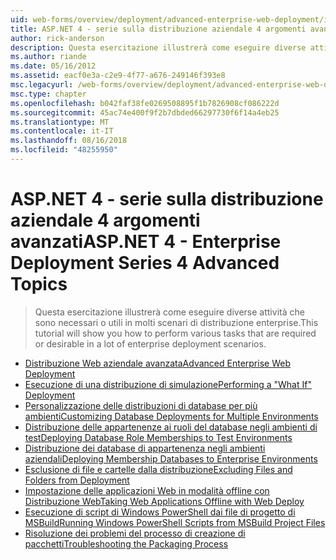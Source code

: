 ```yaml
---
uid: web-forms/overview/deployment/advanced-enterprise-web-deployment/index
title: ASP.NET 4 - serie sulla distribuzione aziendale 4 argomenti avanzati | Microsoft Docs
author: rick-anderson
description: Questa esercitazione illustrerà come eseguire diverse attività che sono necessari o utili in molti scenari di distribuzione enterprise.
ms.author: riande
ms.date: 05/16/2012
ms.assetid: eacf0e3a-c2e9-4f77-a676-249146f393e8
msc.legacyurl: /web-forms/overview/deployment/advanced-enterprise-web-deployment
msc.type: chapter
ms.openlocfilehash: b042faf38fe0269508895f1b7826908cf086222d
ms.sourcegitcommit: 45ac74e400f9f2b7dbded66297730f6f14a4eb25
ms.translationtype: MT
ms.contentlocale: it-IT
ms.lasthandoff: 08/16/2018
ms.locfileid: "48255950"
---
```

<a name="aspnet-4---enterprise-deployment-series-4-advanced-topics"></a><span data-ttu-id="58f4c-103">ASP.NET 4 - serie sulla distribuzione aziendale 4 argomenti avanzati</span><span class="sxs-lookup"><span data-stu-id="58f4c-103">ASP.NET 4 - Enterprise Deployment Series 4 Advanced Topics</span></span>
====================
> <span data-ttu-id="58f4c-104">Questa esercitazione illustrerà come eseguire diverse attività che sono necessari o utili in molti scenari di distribuzione enterprise.</span><span class="sxs-lookup"><span data-stu-id="58f4c-104">This tutorial will show you how to perform various tasks that are required or desirable in a lot of enterprise deployment scenarios.</span></span>


- [<span data-ttu-id="58f4c-105">Distribuzione Web aziendale avanzata</span><span class="sxs-lookup"><span data-stu-id="58f4c-105">Advanced Enterprise Web Deployment</span></span>](advanced-enterprise-web-deployment.md)
- [<span data-ttu-id="58f4c-106">Esecuzione di una distribuzione di simulazione</span><span class="sxs-lookup"><span data-stu-id="58f4c-106">Performing a "What If" Deployment</span></span>](performing-a-what-if-deployment.md)
- [<span data-ttu-id="58f4c-107">Personalizzazione delle distribuzioni di database per più ambienti</span><span class="sxs-lookup"><span data-stu-id="58f4c-107">Customizing Database Deployments for Multiple Environments</span></span>](customizing-database-deployments-for-multiple-environments.md)
- [<span data-ttu-id="58f4c-108">Distribuzione delle appartenenze ai ruoli del database negli ambienti di test</span><span class="sxs-lookup"><span data-stu-id="58f4c-108">Deploying Database Role Memberships to Test Environments</span></span>](deploying-database-role-memberships-to-test-environments.md)
- [<span data-ttu-id="58f4c-109">Distribuzione dei database di appartenenza negli ambienti aziendali</span><span class="sxs-lookup"><span data-stu-id="58f4c-109">Deploying Membership Databases to Enterprise Environments</span></span>](deploying-membership-databases-to-enterprise-environments.md)
- [<span data-ttu-id="58f4c-110">Esclusione di file e cartelle dalla distribuzione</span><span class="sxs-lookup"><span data-stu-id="58f4c-110">Excluding Files and Folders from Deployment</span></span>](excluding-files-and-folders-from-deployment.md)
- [<span data-ttu-id="58f4c-111">Impostazione delle applicazioni Web in modalità offline con Distribuzione Web</span><span class="sxs-lookup"><span data-stu-id="58f4c-111">Taking Web Applications Offline with Web Deploy</span></span>](taking-web-applications-offline-with-web-deploy.md)
- [<span data-ttu-id="58f4c-112">Esecuzione di script di Windows PowerShell dai file di progetto di MSBuild</span><span class="sxs-lookup"><span data-stu-id="58f4c-112">Running Windows PowerShell Scripts from MSBuild Project Files</span></span>](running-windows-powershell-scripts-from-msbuild-project-files.md)
- [<span data-ttu-id="58f4c-113">Risoluzione dei problemi del processo di creazione di pacchetti</span><span class="sxs-lookup"><span data-stu-id="58f4c-113">Troubleshooting the Packaging Process</span></span>](troubleshooting-the-packaging-process.md)
